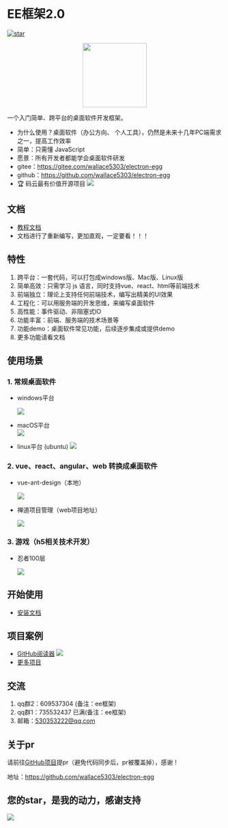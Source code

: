 # EE框架2.0 
[![star](https://gitee.com/wallace5303/electron-egg/badge/star.svg?theme=gvp)](https://gitee.com/wallace5303/electron-egg/stargazers)

<div align=center>
<img src="https://kaka996.coding.net/p/resource/d/tx-resource/git/raw/master/img/electron-egg/logo.png" width="150" height="150" />
</div>

一个入门简单、跨平台的桌面软件开发框架。

- 为什么使用？桌面软件（办公方向、 个人工具），仍然是未来十几年PC端需求之一，提高工作效率
- 简单：只需懂 JavaScript
- 愿景：所有开发者都能学会桌面软件研发
- gitee：https://gitee.com/wallace5303/electron-egg
- github：https://github.com/wallace5303/electron-egg
- 🏆 码云最有价值开源项目
    ![](https://kaka996.coding.net/p/resource/d/tx-resource/git/raw/master/img/electron-egg/ee-zs.png)    

## 文档
- [教程文档](https://www.yuque.com/u34495/mivcfg)
- 文档进行了重新编写，更加直观，一定要看！！！

## 特性
1. 跨平台：一套代码，可以打包成windows版、Mac版、Linux版
2. 简单高效：只需学习 js 语言，同时支持vue、react、html等前端技术
3. 前端独立：理论上支持任何前端技术，编写出精美的UI效果
4. 工程化：可以用服务端的开发思维，来编写桌面软件
5. 高性能：事件驱动、非阻塞式IO
6. 功能丰富：前端、服务端的技术场景等
7. 功能demo：桌面软件常见功能，后续逐步集成或提供demo
8. 更多功能请看文档

## 使用场景

### 1. 常规桌面软件
- windows平台

    ![](https://kaka996.coding.net/p/resource/d/tx-resource/git/raw/master/img/electron-egg/home.png)

- macOS平台    
    ![](https://kaka996.coding.net/p/resource/d/tx-resource/git/raw/master/img/electron-egg/mac-socket.png)

- linux平台 (ubuntu)
    ![](https://kaka996.coding.net/p/resource/d/tx-resource/git/raw/master/img/electron-egg/ubuntu-db.png)

### 2. vue、react、angular、web 转换成桌面软件
- vue-ant-design（本地）

    ![](https://kaka996.coding.net/p/resource/d/tx-resource/git/raw/master/img/electron-egg/vue-antd.png)

- 禅道项目管理（web项目地址）

    ![](https://kaka996.coding.net/p/resource/d/tx-resource/git/raw/master/img/electron-egg/ee-project-7.png)

### 3. 游戏（h5相关技术开发）
- 忍者100层

    ![](https://kaka996.coding.net/p/resource/d/tx-resource/git/raw/master/img/electron-egg/ee_game_1.png)


## 开始使用

- [安装文档](https://www.yuque.com/u34495/mivcfg/qo4uqg)
    
## 项目案例
- [GitHub阅读器](https://github.com/wallace5303/find-github)
    ![](https://kaka996.coding.net/p/resource/d/tx-resource/git/raw/master/img/github-reader/gr-home.png)
- [更多项目](https://www.yuque.com/u34495/mivcfg/ep4otg)

## 交流
1. qq群2：609537304 (备注：ee框架)
2. qq群1：735532437 已满(备注：ee框架)
3. 邮箱：530353222@qq.com

## 关于pr
请前往[GitHub项目](https://github.com/wallace5303/electron-egg)提pr（避免代码同步后，pr被覆盖掉），感谢！

地址：https://github.com/wallace5303/electron-egg

## 您的star，是我的动力，感谢支持
![](https://whnb.wang/stars/wallace5303/electron-egg)



